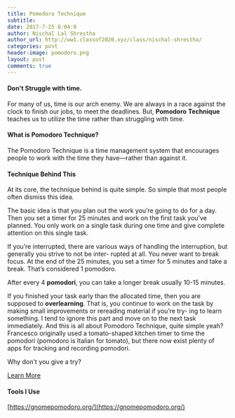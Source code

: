 ```yaml
---
title: Pomodoro Technique
subtitle:
date: 2017-7-25 8:04:9
author: Nischal Lal Shrestha
author_url: http://ww1.classof2020.xyz/class/nischal-shrestha/
categories: post
header-image: pomodoro.png
layout: post
comments: true
---
```


<h4> Don't Struggle with time. </h4>

For many of us, time is our arch enemy. We are always in a race against the clock to finish our jobs, to meet the deadlines. But, **Pomodoro** **Technique** teaches us to utilize the time rather than struggling with time.

<h4> What is Pomodoro Technique? </h4>

The Pomodoro Technique is a time management system that encourages people to work with the time they have—rather than against it.

<h4> Technique Behind This </h4>
At its core, the technique behind is quite simple. So simple that most people often dismiss this idea.


The basic idea is that you plan out the work you’re going to do for a day.
Then you set a timer for 25 minutes and work on the first task you’ve
planned. You only work on a single task during one time and give complete attention on this single task.

If you’re interrupted, there are various
ways of handling the interruption, but generally you strive to not be inter-
rupted at all. You never want to break focus. At the end of the 25 minutes, you set a timer for 5 minutes and take a
break. That’s considered 1 pomodoro.

After every 4 **pomodori**, you can take a longer break usually 10-15 minutes.

If you finished your task early than the allocated time, then you are supposed to **overlearning**. That is, you continue to work on the
task by making small improvements or rereading material if you’re try-
ing to learn something. I tend to ignore this part and move on to the
next task immediately.
And this is all about Pomodoro Technique, quite simple yeah?
Francesco originally used a tomato-shaped kitchen timer to time the
pomodori (pomodoro is Italian for tomato), but there now exist plenty
of apps for tracking and recording pomodori.

Why don't you give a try?

[Learn More](https://cirillocompany.de/pages/pomodoro-technique)

#### Tools I Use
[https://gnomepomodoro.org/](https://gnomepomodoro.org/)

